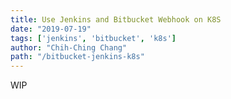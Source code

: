 ```yaml
---
title: Use Jenkins and Bitbucket Webhook on K8S
date: "2019-07-19"
tags: ['jenkins', 'bitbucket', 'k8s']
author: "Chih-Ching Chang"
path: "/bitbucket-jenkins-k8s"
---
```


WIP